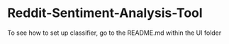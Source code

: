 # Reddit-Sentiment-Analysis-Tool

To see how to set up classifier, go to the README.md within the UI folder
